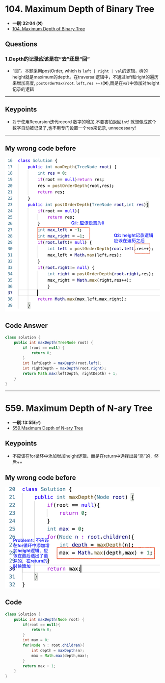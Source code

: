 # 104. Maximum Depth of Binary Tree
* **一刷:32:04 (❌)**
* [104. Maximum Depth of Binary Tree](https://leetcode.com/problems/maximum-depth-of-binary-tree/)
## Questions
### 1.Depth的记录应该是在“去”还是“回”
* “回”。本题采用postOrder, which is `left | right | val`的逻辑，树的height就是maximum的depth。在traversal逻辑中，不通过left和right的遍历来增加高度, `postOrderMax(root.left,res ++)`(❌),而是在`val`中添加对height记录的逻辑
***
## Keypoints
* 对于使用Recursion迭代record 数字的增加,不要害怕返回`int`! 就想像成这个数字自动被记录了,也不用专门设置一个res来记录, unnecessary! 
***
## My wrong code before
![image](https://github.com/TomasZhu0321/LeetCode_Algorithm/blob/main/Chapter6_Tree/img/104_Q1.png)
## Code Answer
```java
class solution {
    public int maxDepth(TreeNode root) {
        if (root == null) {
            return 0;
        }
        int leftDepth = maxDepth(root.left);
        int rightDepth = maxDepth(root.right);
        return Math.max(leftDepth, rightDepth) + 1;
    }
}
```
***
# 559. Maximum Depth of N-ary Tree
* **一刷:13:55(✅)**
* [559.Maximum Depth of N-ary Tree](https://leetcode.com/problems/maximum-depth-of-n-ary-tree/description/)

## Keypoints
* 不应该在for循环中添加增加height逻辑，而是在return中选择出最“高“的，然后++

## My wrong code before
![image](https://github.com/TomasZhu0321/LeetCode_Algorithm/blob/main/Chapter6_Tree/img/559_1.png)

## Code
```java
class Solution {
    public int maxDepth(Node root) {
        if(root == null){
            return 0;
        }
        int max = 0;
        for(Node n : root.children){
            int depth = maxDepth(n);
            max = Math.max(depth,max);
        }
        return max + 1;
    }
}
```
